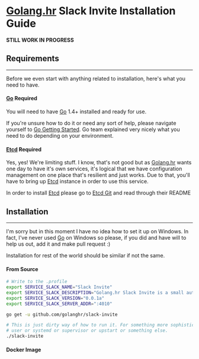 # [Golang.hr] Slack Invite Installation Guide

**STILL WORK IN PROGRESS**

## Requirements
----

Before we even start with anything related to installation, here's what you need to have.

#### [Go] Required

You will need to have [Go] 1.4+ installed and ready for use.

If you're unsure how to do it or need any sort of help, please navigate yourself to
[Go Getting Started]. Go team explained very nicely what you need to do depending on your
environment.

#### [Etcd] Required

Yes, yes! We're limiting stuff. I know, that's not good but as [Golang.hr] wants one day to
have it's own services, it's logical that we have configuration management on one place that's
resilient and just works. Due to that, you'll have to bring up [Etcd] instance in order to use this service.

In order to install [Etcd] please go to [Etcd Git] and read through their README


## Installation
----

I'm sorry but in this moment I have no idea how to set it up on Windows. In fact, I've never used
[Go] on Windows so please, if you did and have will to help us out, add it and make pull request :)

Installation for rest of the world should be similar if not the same.

#### From Source

```sh
# Write to the .profile
export SERVICE_SLACK_NAME="Slack Invite"
export SERVICE_SLACK_DESCRIPTION="Golang.hr Slack Invite is a small automation service written on top of Golang.hr Platform."
export SERVICE_SLACK_VERSION="0.0.1a"
export SERVICE_SLACK_SERVER_ADDR=":4010"

go get -u github.com/golanghr/slack-invite

# This is just dirty way of how to run it. For something more sophisticated you'll need to
# user or systemd or supervisor or upstart or something else.
./slack-invite
```

#### Docker Image

```sh

```



[Golang.hr]: <https://github.com/golanghr>
[Golang.hr Slack Invite]: <https://github.com/golanghr/slack-invite>
[Golang.hr Platform]: <https://github.com/golanghr/platform>

[Etcd]: <https://coreos.com/etcd/>
[Etcd Git]: <https://github.com/coreos/etcd>

[Go]: <http://golang.org/>
[Go Getting Started]: <https://golang.org/doc/install>
